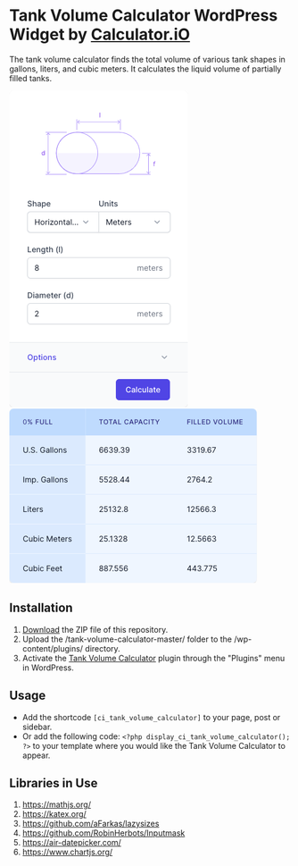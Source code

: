 # Tank Volume Calculator WordPress Widget by [Calculator.iO](https://www.calculator.io/ "Calculator.iO Homepage")

The tank volume calculator finds the total volume of various tank shapes in gallons, liters, and cubic meters. It calculates the liquid volume of partially filled tanks.

![Tank Volume Calculator Input Form](/assets/images/screenshot-1.png "Tank Volume Calculator Input Form")
![Tank Volume Calculator Calculation Results](/assets/images/screenshot-2.png "Tank Volume Calculator Calculation Results")

## Installation

1. [Download](https://github.com/pub-calculator-io/age-calculator/archive/refs/heads/master.zip) the ZIP file of this repository.
2. Upload the /tank-volume-calculator-master/ folder to the /wp-content/plugins/ directory.
3. Activate the [Tank Volume Calculator](https://www.calculator.io/tank-volume-calculator/ "Tank Volume Calculator Homepage") plugin through the "Plugins" menu in WordPress.

## Usage
* Add the shortcode `[ci_tank_volume_calculator]` to your page, post or sidebar.
* Or add the following code: `<?php display_ci_tank_volume_calculator(); ?>` to your template where you would like the Tank Volume Calculator to appear.

## Libraries in Use
1. https://mathjs.org/
2. https://katex.org/
3. https://github.com/aFarkas/lazysizes
4. https://github.com/RobinHerbots/Inputmask
5. https://air-datepicker.com/
6. https://www.chartjs.org/
